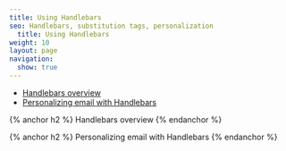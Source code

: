```yaml
---
title: Using Handlebars
seo: Handlebars, substitution tags, personalization
  title: Using Handlebars
weight: 10
layout: page
navigation:
  show: true
---
```


- [Handlebars overview](#-Handlebars-overview)
- [Personalizing email with Handlebars](#-Personalizing-email-with-Handlebars)

{% anchor h2 %}
Handlebars overview
{% endanchor %}


{% anchor h2 %}
Personalizing email with Handlebars
{% endanchor %}